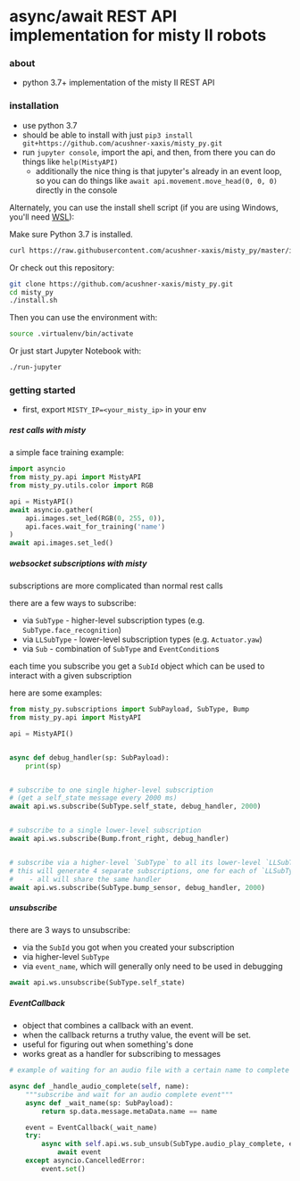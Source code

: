 #  async/await REST API implementation for misty II robots

### about

- python 3.7+ implementation of the misty II REST API

### installation
- use python 3.7
- should be able to install with just `pip3 install git+https://github.com/acushner-xaxis/misty_py.git`
- run `jupyter console`, import the api, and then, from there you can do things like `help(MistyAPI)`
  - additionally the nice thing is that jupyter's already in an event loop, so you can do things like `await api.movement.move_head(0, 0, 0)` directly in the console

Alternately, you can use the install shell script (if you are using Windows, you'll need [WSL](https://docs.microsoft.com/en-us/windows/wsl/about)):

Make sure Python 3.7 is installed.

```sh
curl https://raw.githubusercontent.com/acushner-xaxis/misty_py/master/install.sh | bash
```

Or check out this repository:

```sh
git clone https://github.com/acushner-xaxis/misty_py.git
cd misty_py
./install.sh
```

Then you can use the environment with:

```sh
source .virtualenv/bin/activate
```

Or just start Jupyter Notebook with:

```sh
./run-jupyter
```

### getting started

- first, export `MISTY_IP=<your_misty_ip>` in your env

##### rest calls with misty

a simple face training example:

```python
import asyncio
from misty_py.api import MistyAPI
from misty_py.utils.color import RGB

api = MistyAPI()
await asyncio.gather(
    api.images.set_led(RGB(0, 255, 0)),
    api.faces.wait_for_training('name')
)
await api.images.set_led()
```

##### websocket subscriptions with misty

subscriptions are more complicated than normal rest calls

there are a few ways to subscribe:

- via `SubType` - higher-level subscription types (e.g. `SubType.face_recognition`)
- via `LLSubType` - lower-level subscription types (e.g. `Actuator.yaw`)
- via `Sub` - combination of `SubType` and `EventCondition`s 

each time you subscribe you get a `SubId` object which can be used to interact with a given subscription


here are some examples:

```python
from misty_py.subscriptions import SubPayload, SubType, Bump
from misty_py.api import MistyAPI

api = MistyAPI()


async def debug_handler(sp: SubPayload):
    print(sp)


# subscribe to one single higher-level subscription
# (get a self_state message every 2000 ms)
await api.ws.subscribe(SubType.self_state, debug_handler, 2000)


# subscribe to a single lower-level subscription
await api.ws.subscribe(Bump.front_right, debug_handler)


# subscribe via a higher-level `SubType` to all its lower-level `LLSubType`
# this will generate 4 separate subscriptions, one for each of `LLSubType`: `Bump`
#    - all will share the same handler
await api.ws.subscribe(SubType.bump_sensor, debug_handler, 2000)
```

##### unsubscribe

there are 3 ways to unsubscribe:

- via the `SubId` you got when you created your subscription
- via higher-level `SubType`
- via `event_name`, which will generally only need to be used in debugging


```python
await api.ws.unsubscribe(SubType.self_state)
```

##### EventCallback

- object that combines a callback with an event.
- when the callback returns a truthy value, the event will be set.
- useful for figuring out when something's done
- works great as a handler for subscribing to messages

```python
# example of waiting for an audio file with a certain name to complete playing

async def _handle_audio_complete(self, name):
    """subscribe and wait for an audio complete event"""
    async def _wait_name(sp: SubPayload):
        return sp.data.message.metaData.name == name

    event = EventCallback(_wait_name)
    try:
        async with self.api.ws.sub_unsub(SubType.audio_play_complete, event):
            await event
    except asyncio.CancelledError:
        event.set()
```
